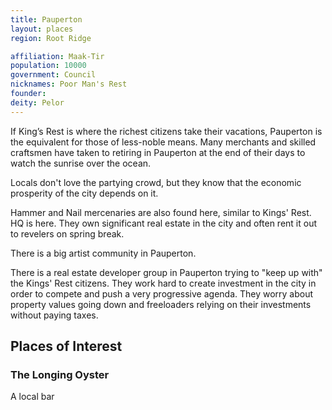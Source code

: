 ```yaml
---
title: Pauperton
layout: places
region: Root Ridge

affiliation: Maak-Tir
population: 10000
government: Council
nicknames: Poor Man's Rest
founder:
deity: Pelor
---
```

If King’s Rest is where the richest citizens take their vacations, Pauperton is the equivalent for those of less-noble means. Many merchants and skilled craftsmen have taken to retiring in Pauperton at the end of their days to watch the sunrise over the ocean.

Locals don't love the partying crowd, but they know that the economic prosperity of the city depends on it.

Hammer and Nail mercenaries are also found here, similar to Kings' Rest. HQ is here. They own significant real estate in the city and often rent it out to revelers on spring break.

There is a big artist community in Pauperton.

There is a real estate developer group in Pauperton trying to "keep up with" the Kings' Rest citizens. They work hard to create investment in the city in order to compete and push a very progressive agenda. They worry about property values going down and freeloaders relying on their investments without paying taxes.

## Places of Interest

### The Longing Oyster
A local bar